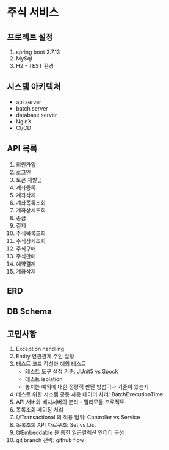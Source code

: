 # 주식 서비스

## 프로젝트 설정
1. spring boot 2.7.13
2. MySql
3. H2 - TEST 환경

## 시스템 아키텍처
- api server 
- batch server
- database server
- NginX
- CI/CD

## API 목록
1. 회원가입
2. 로그인
3. 토큰 재발급
4. 계좌등록
5. 계좌삭제
6. 계좌목록조회
7. 계좌상세조회
8. 송금 
9. 결제 
10. 주식목록조회
11. 주식상세조회
12. 주식구매
13. 주식판매
14. 예약결제
15. 계좌삭제

## ERD

## DB Schema

## 고민사항
1. Exception handling
2. Entity 연관관계 주인 설정
3. 테스트 코드 작성과 예외 테스트
    - 테스트 도구 설정 기준: JUnit5 vs Spock
    - 테스트 isolation
    - 놓치는 예외에 대한 정량적 판단 방법이나 기준이 있는지
4. 테스트 위한 시스템 공통 사용 데이터 처리: BatchExecutionTime
5. API 서버와 배치서버의 분리 - 멀티모듈 프로젝트
6. 목록조회 페이징 처리
7. @Transactional 의 적용 범위: Controller vs Service
8. 목록조회 API 자료구조: Set vs List
9. @Embeddable 을 통한 일급컬렉션 엔티티 구성
10. git branch 전략: github flow

